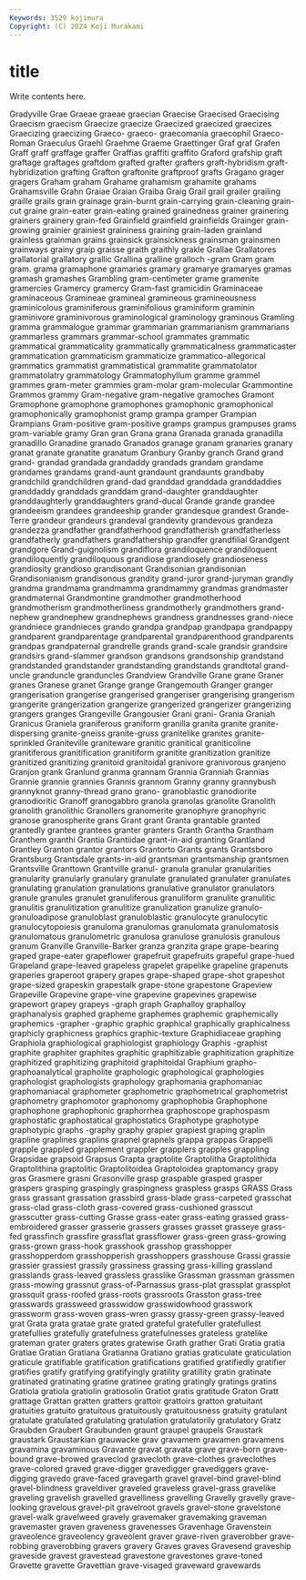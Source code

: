 ```yaml
---
Keywords: 3529 kojimura
Copyright: (C) 2024 Koji Murakami
---
```


# title

Write contents here.



 Gradyville Grae
Graeae graeae graecian Graecise Graecised Graecising Graecism graecism Graecize graecize
Graecized graecized graecizes Graecizing graecizing Graeco- graeco- graecomania graecophil Graeco-Roman
Graeculus Graehl Graehme Graeme Graettinger Graf graf Grafen Graff graff
graffage graffer Graffias graffiti graffito Graford grafship graft graftage graftages
graftdom grafted grafter grafters graft-hybridism graft-hybridization grafting Grafton graftonite graftproof
grafts Gragano grager gragers Graham graham Grahame grahamism grahamite grahams
Grahamsville Grahn Graiae Graian Graiba Graig Grail grail grailer grailing
graille grails grain grainage grain-burnt grain-carrying grain-cleaning grain-cut graine grain-eater
grain-eating grained grainedness grainer grainering grainers grainery grain-fed Grainfield grainfield
grainfields Grainger grain-growing grainier grainiest graininess graining grain-laden grainland grainless
grainman grains grainsick grainsickness grainsman grainsmen grainways grainy graip graisse
graith graithly grakle Grallae Grallatores grallatorial grallatory grallic Grallina gralline
gralloch -gram Gram gram gram. grama gramaphone gramaries gramary gramarye
gramaryes gramas gramash gramashes Grambling gram-centimeter grame gramenite gramercies Gramercy
gramercy Gram-fast gramicidin Graminaceae graminaceous Gramineae gramineal gramineous gramineousness graminicolous
graminiferous graminifolious graminiform graminin graminivore graminivorous graminological graminology graminous Gramling
gramma grammalogue grammar grammarian grammarianism grammarians grammarless grammars grammar-school grammates
grammatic grammatical grammaticality grammatically grammaticalness grammaticaster grammatication grammaticism grammaticize grammatico-allegorical
grammatics grammatist grammatistical grammatite grammatolator grammatolatry grammatology Grammatophyllum gramme grammel
grammes gram-meter grammies gram-molar gram-molecular Grammontine Grammos grammy Gram-negative gram-negative
gramoches Gramont Gramophone gramophone gramophones gramophonic gramophonical gramophonically gramophonist gramp
grampa gramper Grampian Grampians Gram-positive gram-positive gramps grampus grampuses grams
gram-variable gramy Gran gran Grana grana Granada granada granadilla granadillo
Granadine granado Granados granage granam granaries granary granat granate granatite
granatum Granbury Granby granch Grand grand grand- grandad grandada grandaddy
grandads grandam grandame grandames grandams grand-aunt grandaunt grandaunts grandbaby grandchild
grandchildren grand-dad granddad granddada granddaddies granddaddy granddads granddam grand-daughter granddaughter
granddaughterly granddaughters grand-ducal Grande grande grandee grandeeism grandees grandeeship grander
grandesque grandest Grande-Terre grandeur grandeurs grandeval grandevity grandevous grandeza grandezza
grandfather grandfatherhood grandfatherish grandfatherless grandfatherly grandfathers grandfathership grandfer grandfilial Grandgent
grandgore Grand-guignolism grandiflora grandiloquence grandiloquent grandiloquently grandiloquous grandiose grandiosely grandioseness
grandiosity grandioso grandisonant Grandisonian grandisonian Grandisonianism grandisonous grandity grand-juror grand-juryman
grandly grandma grandmama grandmamma grandmammy grandmas grandmaster grandmaternal Grandmontine grandmother
grandmotherhood grandmotherism grandmotherliness grandmotherly grandmothers grand-nephew grandnephew grandnephews grandness grandnesses
grand-niece grandniece grandnieces grando grandpa grandpap grandpapa grandpappy grandparent grandparentage
grandparental grandparenthood grandparents grandpas grandpaternal grandrelle grands grand-scale grandsir grandsire
grandsirs grand-slammer grandson grandsons grandsonship grandstand grandstanded grandstander grandstanding grandstands
grandtotal grand-uncle granduncle granduncles Grandview Grandville Grane grane Graner granes
Granese granet Grange grange Grangemouth Granger granger grangerisation grangerise grangerised
grangeriser grangerising grangerism grangerite grangerization grangerize grangerized grangerizer grangerizing grangers
granges Grangeville Grangousier Grani grani- Grania Graniah Granicus Graniela graniferous
graniform granilla granita granite granite-dispersing granite-gneiss granite-gruss granitelike granites granite-sprinkled
Graniteville graniteware granitic granitical graniticoline granitiferous granitification granitiform granitite granitization
granitize granitized granitizing granitoid granitoidal granivore granivorous granjeno Granjon grank
Granlund granma grannam Grannia Granniah Grannias Grannie grannie grannies Grannis
grannom Granny granny grannybush grannyknot granny-thread grano grano- granoblastic granodiorite
granodioritic Granoff granogabbro granola granolas granolite Granolith granolith granolithic Granollers
granomerite granophyre granophyric granose granospherite grans Grant grant Granta grantable
granted grantedly grantee grantees granter granters Granth Grantha Grantham Granthem
granthi Grantia Grantiidae grant-in-aid granting Grantland Grantley Granton grantor grantors
Grantorto Grants grants Grantsboro Grantsburg Grantsdale grants-in-aid grantsman grantsmanship grantsmen
Grantsville Granttown Grantville granul- granula granular granularities granularity granularly granulary
granulate granulated granulater granulates granulating granulation granulations granulative granulator granulators
granule granules granulet granuliferous granuliform granulite granulitic granulitis granulitization granulitize
granulization granulize granulo- granuloadipose granuloblast granuloblastic granulocyte granulocytic granulocytopoiesis granuloma
granulomas granulomata granulomatosis granulomatous granulometric granulosa granulose granulosis granulous granum
Granville Granville-Barker granza granzita grape grape-bearing graped grape-eater grapeflower grapefruit
grapefruits grapeful grape-hued Grapeland grape-leaved grapeless grapelet grapelike grapeline grapenuts
graperies graperoot grapery grapes grape-shaped grape-shot grapeshot grape-sized grapeskin grapestalk
grape-stone grapestone Grapeview Grapeville Grapevine grape-vine grapevine grapevines grapewise grapewort
grapey grapeys -graph graph Graphalloy graphalloy graphanalysis graphed grapheme graphemes
graphemic graphemically graphemics -grapher -graphic graphic graphical graphically graphicalness graphicly
graphicness graphics graphic-texture Graphidiaceae graphing Graphiola graphiological graphiologist graphiology Graphis
-graphist graphite graphiter graphites graphitic graphitizable graphitization graphitize graphitized graphitizing
graphitoid graphitoidal Graphium grapho- graphoanalytical grapholite graphologic graphological graphologies graphologist
graphologists graphology graphomania graphomaniac graphomaniacal graphometer graphometric graphometrical graphometrist graphometry
graphomotor graphonomy graphophobia Graphophone graphophone graphophonic graphorrhea graphoscope graphospasm graphostatic
graphostatical graphostatics Graphotype graphotype graphotypic graphs -graphy graphy grapier grapiest
graping graplin grapline graplines graplins grapnel grapnels grappa grappas Grappelli
grapple grappled grapplement grappler grapplers grapples grappling Grapsidae grapsoid Grapsus
Grapta graptolite Graptolitha Graptolithida Graptolithina graptolitic Graptolitoidea Graptoloidea graptomancy grapy
gras Grasmere grasni Grasonville grasp graspable grasped grasper graspers grasping
graspingly graspingness graspless grasps GRASS Grass grass grassant grassation grassbird
grass-blade grass-carpeted grasschat grass-clad grass-cloth grass-covered grass-cushioned grasscut grasscutter grass-cutting
Grasse grass-eater grass-eating grassed grass-embroidered grasser grasserie grassers grasses grasset
grasseye grass-fed grassfinch grassfire grassflat grassflower grass-green grass-growing grass-grown grass-hook
grasshook grasshop grasshopper grasshopperdom grasshopperish grasshoppers grasshouse Grassi grassie grassier
grassiest grassily grassiness grassing grass-killing grassland grasslands grass-leaved grassless grasslike
Grassman grassman grassmen grass-mowing grassnut grass-of-Parnassus grass-plat grassplat grassplot grassquit
grass-roofed grass-roots grassroots Grasston grass-tree grasswards grassweed grasswidow grasswidowhood grasswork
grassworm grass-woven grass-wren grassy grassy-green grassy-leaved grat Grata grata gratae
grate grated grateful gratefuller gratefullest gratefullies gratefully gratefulness gratefulnesses grateless
gratelike grateman grater graters grates gratewise Grath grather Grati Gratia
gratia Gratiae Gratian Gratiana Gratianna Gratiano gratias graticulate graticulation graticule
gratifiable gratification gratifications gratified gratifiedly gratifier gratifies gratify gratifying gratifyingly
gratility gratillity gratin gratinate gratinated gratinating gratine gratinee grating gratingly
gratings gratins Gratiola gratiola gratiolin gratiosolin Gratiot gratis gratitude Graton
Gratt grattage Grattan gratten gratters grattoir grattoirs gratton gratuitant gratuities
gratuito gratuitous gratuitously gratuitousness gratuity gratulant gratulate gratulated gratulating gratulation
gratulatorily gratulatory Gratz Graubden Graubert Graubunden graunt graupel graupels Graustark
graustark Graustarkian grauwacke grav gravamem gravamen gravamens gravamina gravaminous Gravante
gravat gravata grave grave-born grave-bound grave-browed graveclod gravecloth grave-clothes graveclothes
grave-colored graved grave-digger gravedigger gravediggers grave-digging gravedo grave-faced gravegarth gravel
gravel-bind gravel-blind gravel-blindness graveldiver graveled graveless gravel-grass gravelike graveling gravelish
gravelled gravelliness gravelling Gravelly gravelly grave-looking gravelous gravel-pit gravelroot gravels
gravel-stone gravelstone gravel-walk gravelweed gravely gravemaker gravemaking graveman gravemaster graven
graveness gravenesses Gravenhage Gravenstein graveolence graveolency graveolent graver grave-riven graverobber
grave-robbing graverobbing gravers gravery Graves graves Gravesend graveship graveside gravest
gravestead gravestone gravestones grave-toned Gravette gravette Gravettian grave-visaged graveward gravewards
